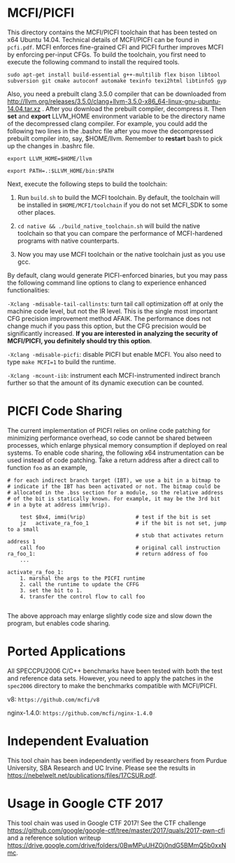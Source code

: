MCFI/PICFI
====

This directory contains the MCFI/PICFI toolchain that has been tested on x64 Ubuntu 14.04. Technical details of MCFI/PICFI can be found in ```pcfi.pdf```. MCFI enforces fine-grained CFI and PICFI further improves MCFI by enforcing per-input CFGs. To build the toolchain, you first need to execute the following command to install the required tools.

  ```sudo apt-get install build-essential g++-multilib flex bison libtool subversion git cmake autoconf automake texinfo texi2html libtinfo5 gyp```

Also, you need a prebuilt clang 3.5.0 compiler that can be downloaded from http://llvm.org/releases/3.5.0/clang+llvm-3.5.0-x86_64-linux-gnu-ubuntu-14.04.tar.xz . After you download the prebuilt compiler, decompress it. Then **set** and **export** LLVM_HOME environment variable to be the directory name of the decompressed clang compiler. For example, you could add the following two lines in the .bashrc file after you move the decompressed prebuilt compiler into, say, $HOME/llvm. Remember to **restart** bash to pick up the changes in .bashrc file.

```export LLVM_HOME=$HOME/llvm```

```export PATH=.:$LLVM_HOME/bin:$PATH```

Next, execute the following steps to build the toolchain:

1. Run ```build.sh``` to build the MCFI toolchain. By default, the toolchain will be installed in ```$HOME/MCFI/toolchain``` if you do not set MCFI_SDK to some other places.

2. ```cd native && ./build_native_toolchain.sh``` will build the native toolchain so that you can compare the performance of MCFI-hardened programs with native counterparts.

3. Now you may use MCFI toolchain or the native toolchain just as you use gcc.

By default, clang would generate PICFI-enforced binaries, but you may pass the following command line options to clang to experience enhanced functionalities:

```-Xclang -mdisable-tail-callinsts```: turn tail call optimization off at only the machine code level, but not the IR level. This is the single most important CFG precision improvement method AFAIK. The performance does not change much if you pass this option, but the CFG precision would be significantly increased. **If you are interested in analyzing the security of MCFI/PICFI, you definitely should try this option**.

```-Xclang -mdisable-picfi```: disable PICFI but enable MCFI. You also need to type ```make MCFI=1``` to build the runtime.

```-Xclang -mcount-iib```: instrument each MCFI-instrumented indirect branch further so that the amount of its dynamic execution can be counted.

PICFI Code Sharing
==

The current implementation of PICFI relies on online code patching for minimizing performance overhead, so code cannot be shared between processes, which enlarge physical memory consumption if deployed on real systems. To enable code sharing, the following x64 instrumentation can be used instead of code patching. Take a return address after a direct call to function ```foo``` as an example,

```
# for each indirect branch target (IBT), we use a bit in a bitmap to
# indicate if the IBT has been activated or not. The bitmap could be
# allocated in the .bss section for a module, so the relative address
# of the bit is statically known. For example, it may be the 3rd bit
# in a byte at address imm(%rip).

    test $0x4, immi(%rip)                # test if the bit is set
    jz   activate_ra_foo_1               # if the bit is not set, jump to a small
                                         # stub that activates return address 1
    call foo                             # original call instruction
ra_foo_1:                                # return address of foo
    ...
    
activate_ra_foo_1:
    1. marshal the args to the PICFI runtime
    2. call the runtime to update the CFFG
    3. set the bit to 1.
    4. transfer the control flow to call foo
    
```
The above approach may enlarge slightly code size and slow down the program, but enables code sharing.

Ported Applications
==
All SPECCPU2006 C/C++ benchmarks have been tested with both the test and reference data sets. However, you need to apply the patches in the ```spec2006``` directory to make the benchmarks compatible with MCFI/PICFI.

v8: ```https://github.com/mcfi/v8```

nginx-1.4.0: ```https://github.com/mcfi/nginx-1.4.0```

Independent Evaluation
==
This tool chain has been independently verified by researchers from Purdue University, SBA Research and UC Irvine. Please see the results in https://nebelwelt.net/publications/files/17CSUR.pdf.

Usage in Google CTF 2017
==
This tool chain was used in Google CTF 2017! See the CTF challenge https://github.com/google/google-ctf/tree/master/2017/quals/2017-pwn-cfi and a reference solution writeup https://drive.google.com/drive/folders/0BwMPuUHZOj0ndG5BMmQ5b0xxNmc.
